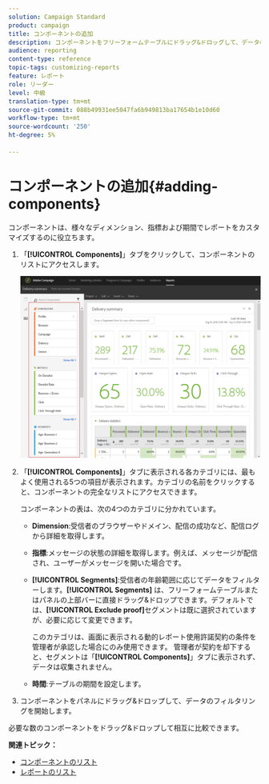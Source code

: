 ```yaml
---
solution: Campaign Standard
product: campaign
title: コンポーネントの追加
description: コンポーネントをフリーフォームテーブルにドラッグ&ドロッグして、データのフィルタリングやレポートの作成を開始できます。
audience: reporting
content-type: reference
topic-tags: customizing-reports
feature: レポート
role: リーダー
level: 中級
translation-type: tm+mt
source-git-commit: 088b49931ee5047fa6b949813ba17654b1e10d60
workflow-type: tm+mt
source-wordcount: '250'
ht-degree: 5%

---
```



# コンポーネントの追加{#adding-components}

コンポーネントは、様々なディメンション、指標および期間でレポートをカスタマイズするのに役立ちます。

1. 「**[!UICONTROL Components]**」タブをクリックして、コンポーネントのリストにアクセスします。

   ![](assets/dynamic_report_components.png)

1. 「**[!UICONTROL Components]**」タブに表示される各カテゴリには、最もよく使用される5つの項目が表示されます。カテゴリの名前をクリックすると、コンポーネントの完全なリストにアクセスできます。

   コンポーネントの表は、次の4つのカテゴリに分かれています。

   * **Dimension**:受信者のブラウザーやドメイン、配信の成功など、配信ログから詳細を取得します。
   * **指標**:メッセージの状態の詳細を取得します。例えば、メッセージが配信され、ユーザーがメッセージを開いた場合です。
   * **[!UICONTROL Segments]**:受信者の年齢範囲に応じてデータをフィルターします。**[!UICONTROL Segments]** は、フリーフォームテーブルまたはパネルの上部バーに直接ドラッグ&amp;ドロップできます。デフォルトでは、**[!UICONTROL Exclude proof]**&#x200B;セグメントは既に選択されていますが、必要に応じて変更できます。

      このカテゴリは、画面に表示される動的レポート使用許諾契約の条件を管理者が承認した場合にのみ使用できます。 管理者が契約を却下すると、セグメントは「**[!UICONTROL Components]**」タブに表示されず、データは収集されません。

   * **時間**:テーブルの期間を設定します。

1. コンポーネントをパネルにドラッグ&amp;ドロップして、データのフィルタリングを開始します。

必要な数のコンポーネントをドラッグ&amp;ドロップして相互に比較できます。

**関連トピック：**

* [コンポーネントのリスト](../../reporting/using/list-of-components-.md)
* [レポートのリスト](../../reporting/using/defining-the-report-period.md)


